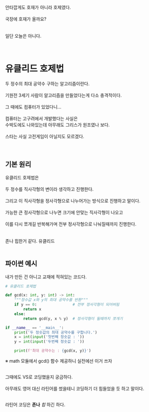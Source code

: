 안타깝게도 호재가 아니라 호제였다.<br><br>
국장에 호재가 올까요?<br><br><br>
일단 오늘은 아니다.<br><br><br>
# 유클리드 호제법
두 정수의 최대 공약수 구하는 알고리즘이란다.<br><br>
기원전 3세기 사람이 알고리즘을 만들었다는게 다소 충격적이다.<br><br>
그 때에도 컴퓨터가 있었다니...<br><br>
컴퓨터는 고구려에서 개발했다는 사실은<br>
수박도에도 나와있는데 아무래도 그리스가 원조였나 보다.<br><br>
스타는 사실 고전게임이 아닐지도 모르겠다.<br><br><br>
## 기본 원리
유클리드 호제법은<br><br>
두 정수를 직사각형의 변이라 생각하고 진행한다.<br><br>
그리고 이 직사각형을 정사각형으로 나누어가는 방식으로 진행하고 말이다.<br><br>
가능한 큰 정사각형으로 나누면 크기에 안맞는 직사각형이 나오고<br><br>
이를 다시 쪼개길 반복해가며 전부 정사각형으로 나눠질때까지 진행한다.<br><br><br>
존나 힙한거 같다. 유클리드<br><br>
## 파이썬 예시

내가 만든 건 아니고 교재에 적혀있는 코드다.

```py
# 유클리드 호제법

def gcd(x: int, y: int) -> int:
    """정수값 x와 y의 최대 공약수를 반환"""
    if y == 0:                # 전부 정사각형이 되어버림
        return x
    else:
        return gcd(y, x % y)  # 정사각형이 될때까지 쪼개기

if __name__ == '__main__':
    print('두 정숫값의 최대 공약수를 구합니다.')
    x = int(input('첫번째 정숫값 : '))
    y = int(input('두번째 정숫값 : '))

    print(f'최대 공약수는 : {gcd(x, y)}')
```
※ math 모듈에서 gcd() 함수 제공하니 실전에선 이거 쓰자

<br>
그때에도 VS로 코딩했을지 궁금하다.<br><br>
아무래도 영어 대신 라틴어를 썼을테니 코딩하기 더 힘들었을 듯 하고 말이다.<br><br>

라틴어 코딩은 **존나** *힙* 하긴 하다.<br>

<br>
<br>
<br>
<script src="https://utteranc.es/client.js"
        repo="anjun206/anjun206.github.io"
        issue-term="pathname"
        label="💬 utterances"
        theme="github-light"
        crossorigin="anonymous"
        async>
</script>

